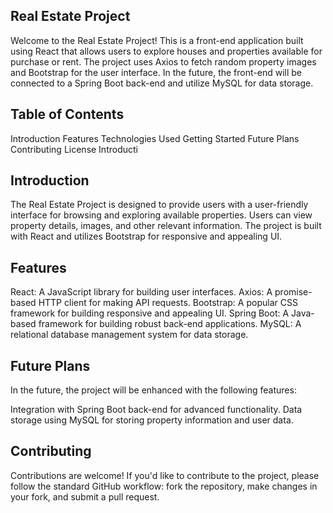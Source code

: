 ## Real Estate Project
Welcome to the Real Estate Project! This is a front-end application built using React that allows users to explore houses and properties available for purchase or rent. The project uses Axios to fetch random property images and Bootstrap for the user interface. In the future, the front-end will be connected to a Spring Boot back-end and utilize MySQL for data storage.

## Table of Contents
Introduction
Features
Technologies Used
Getting Started
Future Plans
Contributing
License
Introducti

## Introduction
The Real Estate Project is designed to provide users with a user-friendly interface for browsing and exploring available properties. Users can view property details, images, and other relevant information. The project is built with React and utilizes Bootstrap for responsive and appealing UI.

## Features
React: A JavaScript library for building user interfaces.
Axios: A promise-based HTTP client for making API requests.
Bootstrap: A popular CSS framework for building responsive and appealing UI.
Spring Boot: A Java-based framework for building robust back-end applications.
MySQL: A relational database management system for data storage.

## Future Plans
In the future, the project will be enhanced with the following features:

Integration with Spring Boot back-end for advanced functionality.
Data storage using MySQL for storing property information and user data.

## Contributing
Contributions are welcome! If you'd like to contribute to the project, please follow the standard GitHub workflow: fork the repository, make changes in your fork, and submit a pull request.

